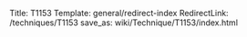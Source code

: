 Title: T1153
Template: general/redirect-index
RedirectLink: /techniques/T1153
save_as: wiki/Technique/T1153/index.html